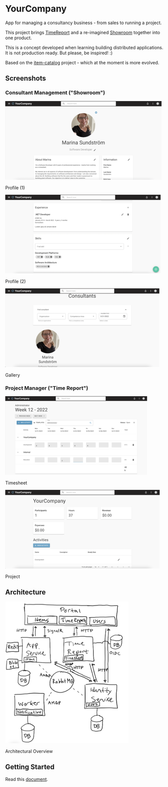 # YourCompany

App for managing a consultancy business - from sales to running a project. 

This project brings [TimeReport](https://github.com/marinasundstrom/timereport) and a re-imagined [Showroom](https://github.com/marinasundstrom/showroom) together into one product.

This is a concept developed when learning building distributed applications. It is not production ready. But please, be inspired! :)

Based on the [item-catalog](https://github.com/marinasundstrom/item-catalog) project - which at the moment is more evolved.

## Screenshots

### Consultant Management ("Showroom")

<a href="/Screenshots/ConsultantProfile1.png">
<img src="/Screenshots/ConsultantProfile1.png" height="250"  alt="ConsultantProfile1"  /></a>

Profile (1)

<a href="/Screenshots/ConsultantProfile2.png">
<img src="/Screenshots/ConsultantProfile2.png" height="250"  alt="ConsultantProfile2"  /></a>

Profile (2)

<a href="/Screenshots/ConsultantGallery.png">
<img src="/Screenshots/ConsultantGallery.png" height="250"  alt="ConsultantGallery"  /></a>

Gallery

### Project Manager ("Time Report")

<a href="/Screenshots/TimeReport.png">
<img src="/Screenshots/TimeReport.png" height="250"  alt="TimeReport"  /></a>

Timesheet

<a href="/Screenshots/Project.png">
<img src="/Screenshots/Project.png" height="250"  alt="Project"  /></a>

Project


## Architecture

<a href="/docs/overview.png">
<img src="/docs/overview.png" height="450"  alt="Overview"  /></a>

<p>Architectural Overview</p>

## Getting Started

Read this [document](/docs/getting-started.md).